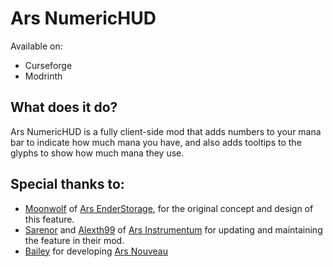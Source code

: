 # Ars NumericHUD
Available on:
- Curseforge
- Modrinth

## What does it do?
Ars NumericHUD is a fully client-side mod that adds numbers to your mana bar to indicate how much mana you have, and also adds tooltips to the glyphs to show how much mana they use.

## Special thanks to:
- [Moonwolf](https://legacy.curseforge.com/members/lunalycan287) of [Ars EnderStorage](https://legacy.curseforge.com/minecraft/mc-mods/ars-enderstorage), for the original concept and design of this feature.
- [Sarenor](https://legacy.curseforge.com/members/sarenor) and [Alexth99](https://legacy.curseforge.com/members/alexth99) of [Ars Instrumentum](https://legacy.curseforge.com/minecraft/mc-mods/ars-instrumentum) for updating and maintaining the feature in their mod.
- [Bailey](https://legacy.curseforge.com/members/baileyholl2) for developing [Ars Nouveau](https://legacy.curseforge.com/minecraft/mc-mods/ars-nouveau)
